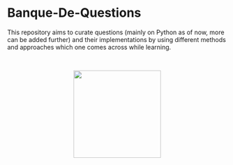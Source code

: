 # Banque-De-Questions

This repository aims to curate  questions (mainly on Python as of now, more can be added further) and their implementations by using different methods and approaches which one comes across while learning.

<br>

<p align=center>
  <img src="https://www.kindpng.com/picc/m/260-2606177_clipboard-clipart-restaurant-writing-a-note-clipart-hd.png" height=200 widht=200>
</p>
